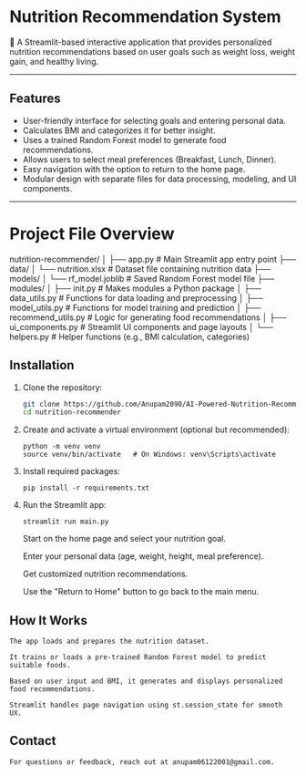 # Nutrition Recommendation System

🥗 A Streamlit-based interactive application that provides personalized nutrition recommendations based on user goals such as weight loss, weight gain, and healthy living.

---

## Features

- User-friendly interface for selecting goals and entering personal data.
- Calculates BMI and categorizes it for better insight.
- Uses a trained Random Forest model to generate food recommendations.
- Allows users to select meal preferences (Breakfast, Lunch, Dinner).
- Easy navigation with the option to return to the home page.
- Modular design with separate files for data processing, modeling, and UI components.

---

# Project File Overview

nutrition-recommender/
│
├── app.py # Main Streamlit app entry point
├── data/
│ └── nutrition.xlsx # Dataset file containing nutrition data
├── models/
│ └── rf_model.joblib # Saved Random Forest model file
├── modules/
│ ├── init.py # Makes modules a Python package
│ ├── data_utils.py # Functions for data loading and preprocessing
│ ├── model_utils.py # Functions for model training and prediction
│ ├── recommend_utils.py # Logic for generating food recommendations
│ ├── ui_components.py # Streamlit UI components and page layouts
│ └── helpers.py # Helper functions (e.g., BMI calculation, categories)

## Installation

1. Clone the repository:

   ```bash
   git clone https://github.com/Anupam2090/AI-Powered-Nutrition-Recommendation-System.git
   cd nutrition-recommender

   ```

2. Create and activate a virtual environment (optional but recommended):

   ```
   python -m venv venv
   source venv/bin/activate   # On Windows: venv\Scripts\activate

   ```

3. Install required packages:
   ```
   pip install -r requirements.txt
   ```
4. Run the Streamlit app:

   ```
   streamlit run main.py

   ```

   Start on the home page and select your nutrition goal.

   Enter your personal data (age, weight, height, meal preference).

   Get customized nutrition recommendations.

   Use the "Return to Home" button to go back to the main menu.

## How It Works

    The app loads and prepares the nutrition dataset.

    It trains or loads a pre-trained Random Forest model to predict suitable foods.

    Based on user input and BMI, it generates and displays personalized food recommendations.

    Streamlit handles page navigation using st.session_state for smooth UX.

## Contact

    For questions or feedback, reach out at anupam06122001@gmail.com.
